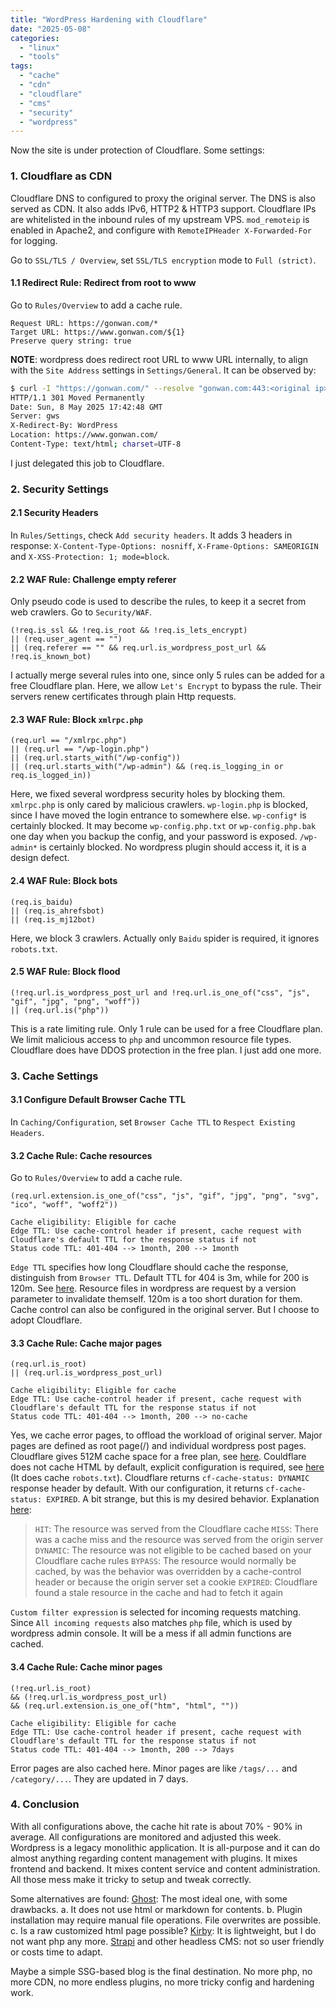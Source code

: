 ```yaml
---
title: "WordPress Hardening with Cloudflare"
date: "2025-05-08"
categories: 
  - "linux"
  - "tools"
tags: 
  - "cache"
  - "cdn"
  - "cloudflare"
  - "cms"
  - "security"
  - "wordpress"
---
```


Now the site is under protection of Cloudflare. Some settings:

### 1. Cloudflare as CDN

Cloudflare DNS to configured to proxy the original server. The DNS is also served as CDN. It also adds IPv6, HTTP2 & HTTP3 support. Cloudflare IPs are whitelisted in the inbound rules of my upstream VPS. `mod_remoteip` is enabled in Apache2, and configure with `RemoteIPHeader X-Forwarded-For` for logging.

Go to `SSL/TLS / Overview`, set `SSL/TLS encryption` mode to `Full (strict)`.

#### 1.1 Redirect Rule: Redirect from root to www

Go to `Rules/Overview` to add a cache rule.

```
Request URL: https://gonwan.com/*
Target URL: https://www.gonwan.com/${1}
Preserve query string: true
```

**NOTE**: wordpress does redirect root URL to www URL internally, to align with the `Site Address` settings in `Settings/General`. It can be observed by:

```bash
$ curl -I "https://gonwan.com/" --resolve "gonwan.com:443:<original ip>"
HTTP/1.1 301 Moved Permanently
Date: Sun, 8 May 2025 17:42:48 GMT
Server: gws
X-Redirect-By: WordPress
Location: https://www.gonwan.com/
Content-Type: text/html; charset=UTF-8
```

I just delegated this job to Cloudflare.

### 2. Security Settings

#### 2.1 Security Headers

In `Rules/Settings`, check `Add security headers`. It adds 3 headers in response: `X-Content-Type-Options: nosniff`, `X-Frame-Options: SAMEORIGIN` and `X-XSS-Protection: 1; mode=block`.

#### 2.2 WAF Rule: Challenge empty referer

Only pseudo code is used to describe the rules, to keep it a secret from web crawlers. Go to `Security/WAF`.

```
(!req.is_ssl && !req.is_root && !req.is_lets_encrypt)
|| (req.user_agent == "")
|| (req.referer == "" && req.url.is_wordpress_post_url && !req.is_known_bot)
```

I actually merge several rules into one, since only 5 rules can be added for a free Cloudflare plan. Here, we allow `Let's Encrypt` to bypass the rule. Their servers renew certificates through plain Http requests.

#### 2.3 WAF Rule: Block `xmlrpc.php`

```
(req.url == "/xmlrpc.php")
|| (req.url == "/wp-login.php")
|| (req.url.starts_with("/wp-config"))
|| (req.url.starts_with("/wp-admin") && (req.is_logging_in or req.is_logged_in))
```

Here, we fixed several wordpress security holes by blocking them. `xmlrpc.php` is only cared by malicious crawlers. `wp-login.php` is blocked, since I have moved the login entrance to somewhere else. `wp-config*` is certainly blocked. It may become `wp-config.php.txt` or `wp-config.php.bak` one day when you backup the config, and your password is exposed. `/wp-admin*` is certainly blocked. No wordpress plugin should access it, it is a design defect.

#### 2.4 WAF Rule: Block bots

```
(req.is_baidu)
|| (req.is_ahrefsbot)
|| (req.is_mj12bot)
```

Here, we block 3 crawlers. Actually only `Baidu` spider is required, it ignores `robots.txt`.

#### 2.5 WAF Rule: Block flood

```
(!req.url.is_wordpress_post_url and !req.url.is_one_of("css", "js", "gif", "jpg", "png", "woff"))
|| (req.url.is("php"))
```

This is a rate limiting rule. Only 1 rule can be used for a free Cloudflare plan. We limit malicious access to `php` and uncommon resource file types. Cloudflare does have DDOS protection in the free plan. I just add one more.

### 3. Cache Settings

#### 3.1 Configure Default Browser Cache TTL

In `Caching/Configuration`, set `Browser Cache TTL` to `Respect Existing Headers`.

#### 3.2 Cache Rule: Cache resources

Go to `Rules/Overview` to add a cache rule.

```
(req.url.extension.is_one_of("css", "js", "gif", "jpg", "png", "svg", "ico", "woff", "woff2"))
```

```
Cache eligibility: Eligible for cache
Edge TTL: Use cache-control header if present, cache request with Cloudflare's default TTL for the response status if not
Status code TTL: 401-404 --> 1month, 200 --> 1month
```

`Edge TTL` specifies how long Cloudflare should cache the response, distinguish from `Browser TTL`. Default TTL for 404 is 3m, while for 200 is 120m. See [here](https://developers.cloudflare.com/cache/how-to/configure-cache-status-code/#edge-ttl). Resource files in wordpress are request by a version parameter to invalidate themself. 120m is a too short duration for them. Cache control can also be configured in the original server. But I choose to adopt Cloudflare.

#### 3.3 Cache Rule: Cache major pages

```
(req.url.is_root)
|| (req.url.is_wordpress_post_url)
```

```
Cache eligibility: Eligible for cache
Edge TTL: Use cache-control header if present, cache request with Cloudflare's default TTL for the response status if not
Status code TTL: 401-404 --> 1month, 200 --> no-cache
```

Yes, we cache error pages, to offload the workload of original server. Major pages are defined as root page(/) and individual wordpress post pages. Cloudflare gives 512M cache space for a free plan, see [here](https://developers.cloudflare.com/cache/concepts/default-cache-behavior/#cacheable-size-limits). Couldflare does not cache HTML by default, explicit configuration is required, see [here](https://developers.cloudflare.com/cache/concepts/default-cache-behavior/#default-cached-file-extensions) (It does cache `robots.txt`). Cloudflare returns `cf-cache-status: DYNAMIC` response header by default. With our configuration, it returns `cf-cache-status: EXPIRED`. A bit strange, but this is my desired behavior. Explanation [here](https://www.debugbear.com/docs/cf-cache-status):

> `HIT`: The resource was served from the Cloudflare cache `MISS`: There was a cache miss and the resource was served from the origin server `DYNAMIC`: The resource was not eligible to be cached based on your Cloudflare cache rules `BYPASS`: The resource would normally be cached, by was the behavior was overridden by a cache-control header or because the origin server set a cookie `EXPIRED`: Cloudflare found a stale resource in the cache and had to fetch it again

`Custom filter expression` is selected for incoming requests matching. Since `All incoming requests` also matches `php` file, which is used by wordpress admin console. It will be a mess if all admin functions are cached.

#### 3.4 Cache Rule: Cache minor pages

```
(!req.url.is_root)
&& (!req.url.is_wordpress_post_url)
&& (req.url.extension.is_one_of("htm", "html", ""))
```

```
Cache eligibility: Eligible for cache
Edge TTL: Use cache-control header if present, cache request with Cloudflare's default TTL for the response status if not
Status code TTL: 401-404 --> 1month, 200 --> 7days
```

Error pages are also cached here. Minor pages are like `/tags/...` and `/category/...`. They are updated in 7 days.

### 4. Conclusion

With all configurations above, the cache hit rate is about 70% - 90% in average. All configurations are monitored and adjusted this week. Wordpress is a legacy monolithic application. It is all-purpose and it can do almost anything regarding content management with plugins. It mixes frontend and backend. It mixes content service and content administration. All those mess make it tricky to setup and tweak correctly.

Some alternatives are found: [Ghost](https://ghost.org): The most ideal one, with some drawbacks. a. It does not use html or markdown for contents. b. Plugin installation may require manual file operations. File overwrites are possible. c. Is a raw customized html page possible? [Kirby](https://getkirby.com/): It is lightweight, but I do not want php any more. [Strapi](https://strapi.io/) and other headless CMS: not so user friendly or costs time to adapt.

Maybe a simple SSG-based blog is the final destination. No more php, no more CDN, no more endless plugins, no more tricky config and hardening work.
